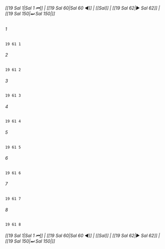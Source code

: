 
###### [[19 Sal 1|Sal 1 ⏮]] | [[19 Sal 60|Sal 60 ◀]] | [[Sal]] | [[19 Sal 62|▶ Sal 62]] | [[19 Sal 150|⏭ Sal 150|]]

###### 1
``` verse
19 61 1 
```
###### 2
``` verse
19 61 2 
```
###### 3
``` verse
19 61 3 
```
###### 4
``` verse
19 61 4 
```
###### 5
``` verse
19 61 5 
```
###### 6
``` verse
19 61 6 
```
###### 7
``` verse
19 61 7 
```
###### 8
``` verse
19 61 8 
```

###### [[19 Sal 1|Sal 1 ⏮]] | [[19 Sal 60|Sal 60 ◀]] | [[Sal]] | [[19 Sal 62|▶ Sal 62]] | [[19 Sal 150|⏭ Sal 150|]]

